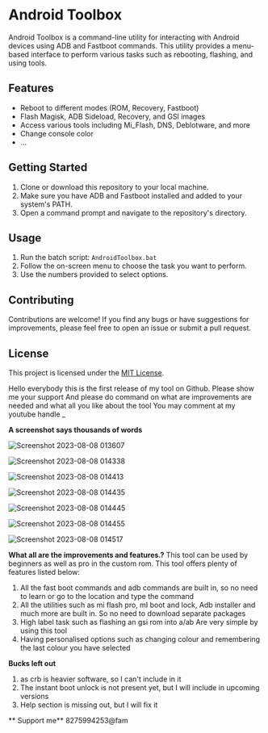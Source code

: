 # Android Toolbox

Android Toolbox is a command-line utility for interacting with Android devices using ADB and Fastboot commands. This utility provides a menu-based interface to perform various tasks such as rebooting, flashing, and using tools.

## Features

- Reboot to different modes (ROM, Recovery, Fastboot)
- Flash Magisk, ADB Sideload, Recovery, and GSI images
- Access various tools including Mi_Flash, DNS, Deblotware, and more
- Change console color
- ...

## Getting Started

1. Clone or download this repository to your local machine.
2. Make sure you have ADB and Fastboot installed and added to your system's PATH.
3. Open a command prompt and navigate to the repository's directory.

## Usage

1. Run the batch script: `AndroidToolbox.bat`
2. Follow the on-screen menu to choose the task you want to perform.
3. Use the numbers provided to select options.

## Contributing

Contributions are welcome! If you find any bugs or have suggestions for improvements, please feel free to open an issue or submit a pull request.

## License

This project is licensed under the [MIT License](LICENSE).


Hello everybody this is the first release of my tool on Github. Please show me your support And please do command on what are improvements are needed and what all you like about the tool You may comment at my youtube handle _

**A screenshot says thousands of words**

![Screenshot 2023-08-08 013607](https://github.com/ParthSancheti/ParthSancheti/assets/141677112/b8966a26-41b2-4547-abd8-0bb1f1f5ab08)

![Screenshot 2023-08-08 014338](https://github.com/ParthSancheti/ParthSancheti/assets/141677112/4439711b-b30f-4b0c-8ae9-f039ce8c4db6)

![Screenshot 2023-08-08 014413](https://github.com/ParthSancheti/ParthSancheti/assets/141677112/1ab47b30-6475-4cf4-8740-ac08f6227ade)

![Screenshot 2023-08-08 014435](https://github.com/ParthSancheti/ParthSancheti/assets/141677112/f8ae2745-78e2-4fb3-8709-5326d6a223f0)

![Screenshot 2023-08-08 014445](https://github.com/ParthSancheti/ParthSancheti/assets/141677112/3e4f3beb-b13a-4ac6-9c1b-23bce16d359c)

![Screenshot 2023-08-08 014455](https://github.com/ParthSancheti/ParthSancheti/assets/141677112/0f3c7f38-807b-4cd4-8f2d-c82dd5b46277)

![Screenshot 2023-08-08 014517](https://github.com/ParthSancheti/ParthSancheti/assets/141677112/da4189b0-e57e-45fd-811e-ae211dee3cc7)



**What all are the improvements and features.?**
This tool can be used by beginners as well as pro in the custom rom.
This tool offers plenty of features listed below:
1. All the fast boot commands and adb commands are built in, so no need to learn or go to the location and type the command
2. All the utilities such as mi flash pro, mI boot and lock, Adb installer and much more are built in. So no need to download separate packages
3. High label task such as flashing an gsi rom into a/ab Are very simple by using this tool
4. Having personalised options such as changing colour and remembering the last colour you have selected

**Bucks left out**
1. as crb is heavier software, so I can't include in it
2. The instant boot unlock is not present yet, but I will include in upcoming versions
3. Help section is missing out, but I will fix it

** Support me**
8275994253@fam
